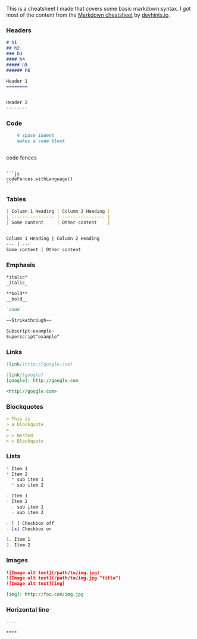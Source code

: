 This is a cheatsheet I made that covers some basic markdown syntax. I got most of the content from the [Markdown cheatsheet](https://devhints.io/markdown) by [devhints.io](https://devhints.io/).



### Headers

```md
# h1
## h2
### h3
#### h4
##### h5
###### h6

Header 1
========


Header 2
--------
```

### Code

```md
    4 space indent
    makes a code block
```


```md

  ```
  code fences
  ```

```





    ```js
    codeFences.withLanguage()
    ```


### Tables


```md
| Column 1 Heading | Column 2 Heading |
| ---------------- | ---------------- |
| Some content     | Other content    |


Column 1 Heading | Column 2 Heading
--- | ---
Some content | Other content
```



### Emphasis


```md
*italic*
_italic_

**bold**
__bold__

`code`

~~Strikethrough~~

Subscript~example~
Superscript^example^
```


### Links

```md
[link](http://google.com)

[link][google]
[google]: http://google.com

<http://google.com>
```


### Blockquotes


```md
> This is
> a blockquote
>
> > Nested
> > Blockquote
```

### Lists

```md
* Item 1
* Item 2
  * sub item 1
  * sub item 2

- Item 1
- Item 2
  - sub item 1
  - sub item 2

- [ ] Checkbox off
- [x] Checkbox on

1. Item 1
2. Item 2
```



### Images

```md
![Image alt text](/path/to/img.jpg)
![Image alt text](/path/to/img.jpg "title")
![Image alt text][img]

[img]: http://foo.com/img.jpg
```

### Horizontal line


```md
----

****
```


